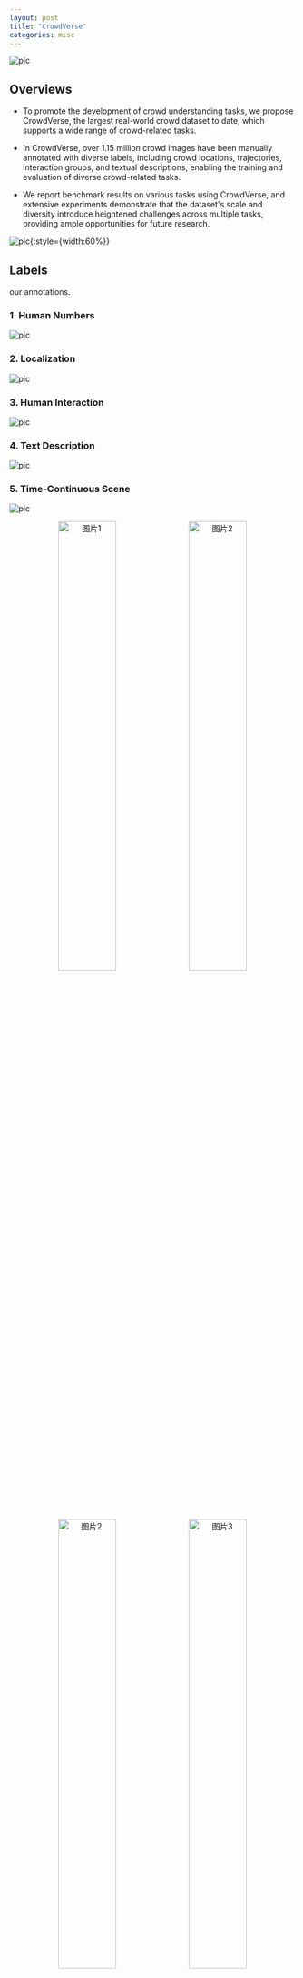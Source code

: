 ```yaml
---
layout: post
title: "CrowdVerse"
categories: misc
---
```


![pic](https://github.com/xzh0312/minima/blob/master/imgs/CrowdVerse.png?raw=true)

## Overviews

- To promote the development of crowd understanding tasks, we propose CrowdVerse, the largest real-world crowd dataset to date, which supports a wide range of crowd-related tasks.
  
- In CrowdVerse, over 1.15 million crowd images have been manually annotated with diverse labels, including crowd locations, trajectories, interaction groups, and textual descriptions, enabling the training and evaluation of diverse crowd-related tasks.
  
- We report benchmark results on various tasks using CrowdVerse, and extensive experiments demonstrate that the dataset's scale and diversity introduce heightened challenges across multiple tasks, providing ample opportunities for future research.
  

![pic](https://github.com/xzh0312/minima/blob/master/imgs/advantage.png?raw=true){:style={width:60%}}

## Labels

our annotations.

### 1. Human Numbers

![pic](https://github.com/xzh0312/minima/blob/master/imgs/HumanNumbers.png?raw=true)

### 2. Localization

![pic](https://github.com/xzh0312/minima/blob/master/imgs/Localization.png?raw=true)

### 3. Human Interaction

![pic](https://github.com/xzh0312/minima/blob/master/imgs/HumanInteraction.png?raw=true)

### 4. Text Description

![pic](https://github.com/xzh0312/minima/blob/master/imgs/text_description.png?raw=true)

### 5. Time-Continuous Scene

![pic](https://github.com/xzh0312/minima/blob/master/imgs/Time-ContinuousScene.png?raw=true)

<div align = "center">
    <img src="https://github.com/xzh0312/minima/blob/master/imgs/Time-Continuous_Scene1.jpg" alt="图片1" width=45% >
    <img src="https://github.com/xzh0312/minima/blob/master/imgs/Time-Continuous_Scene2.jpg" alt="图片2" width=45% >
  <br>
    <img src="https://github.com/xzh0312/minima/blob/master/imgs/Time-Continuous_Scene3.jpg" alt="图片2" width=45% >
    <img src="https://github.com/xzh0312/minima/blob/master/imgs/Time-Continuous_Scene4.jpg" alt="图片3" width=45% >
</div>

### 6. More Precise Labels

![pic](https://github.com/xzh0312/minima/blob/master/imgs/MorePreciseLabels.png?raw=true)

## Benchmark Experiments

### Baseline Experiment Results

- [Trajectory Prediction](#section1)
- [Image Captioning](#section2)
- [Social Interaction Detection](#section3)
- [Image-text Retrieval](#section4)
- [Background Segmentation](#section5)
- [Image-text Generation](#section6)

### 1. Trajectory Prediction <a id="section1"></a>

**1.1 Baselines**
**·Social LSTM**: It is the pioneering data-driven method for the trajectory prediction task. The motion pattern of each pedestrian is modeled with an LSTM. And the hidden states of pedestrians are pooled with neighboring pedestrians at each time-step using a pooling mechanism, namely, Social Pooling, which achieves modeling social interactions.

**·Social GAN**: It is the first generative model based method for the pedestrian trajectory prediction task. Generative Adversarial Network is used to generate more socially-acceptable trajectories. And a new pooling mechanism is proposed to model social interactions. 

**·STGAT**: It is one of the first graph based method for the pedestrian trajectory prediction task. The social interactions between pedestrians are modeled by a graph structure and then captured by the Graph Attention Networks. And it also uses two LSTMs to capture spatial and temporal dynamics.

**·STAR**: It is the first transformer based framework for the trajectory prediction task, which tackles the motion patterns and social interactions by only attention mechanism. STAR captures complex spatio-temporal interactions by interleaving between spatial and temporal Transformers.

**1.2 Implementation Details**
We predict the future 12 timestep trajectories (4.8 sec) given the historical 8 timestep trajectories (3.2 sec). We train the models using Adam optimizer with a learning rate 0.001. And the implementation details of all models are consistent with the baselines.

**1.3 Tables and Graphs**

### ![pic](https://github.com/xzh0312/minima/blob/master/imgs/TrajectoryPredictionCases.png?raw=true)

### ![pic](https://github.com/xzh0312/minima/blob/master/imgs/model_sheet1.png?raw=true)

### ![pic](https://github.com/xzh0312/minima/blob/master/imgs/model_sheet2.png?raw=true)

**1.4 Results and Analysis**
We show the performance of baseline models on CrowdVerse and two widely used public pedestrian trajectory prediction datasets ETH and UCY. Following previous works, we use the same evaluation methodology. We predict the future 12 timestep trajectories (4.8 sec) given the historical 8 timestep trajectories (3.2 sec). And two metrics are used for evaluation: Average Displacement Error (ADE), Final Displacement Error (FDE). 

The experimental results of quantitative analysis are shown in the tables above. The overall experimental results show that the performances of baseline models on our proposed datasets are much worse than that on existing datasets ETH and UCY. These quantitative experimental results indicate that CrowdVerse is a very large-scale dataset, containing a wide range of scenes and a large number of hard cases with complex interactions.

In order to better understand the contribution of CrowdVerse, we visualize three challenging scenes. Case (a) shows a very dense crowd scene, in which the density of pedestrians far exceeds that of the existing datasets ETH and UCY. Case (b) shows a drastic scene, in which the behaviors of dancers change rapidly over time. Case (c) shows a scene from the first-person perspective rather than the top-down perspective and. There three kinds of challenging scenes are not contained in the existing datasets ETH and UCY. The performance of baseline models deteriorates significantly in these three scenes compared to the results of existing datasets ETH and UCY. Hence, our proposed datasets address the limitation of the lack of large-scale datasets with complex interactions for the trajectory prediction task, which can further help to design better models. 


### 2. Image Captioning <a id="section2"></a>

**2.1 Baselines**
We compare with several SOTAs. According to the trainable parameters size, they can be divided into:

**1)** Vision-Language Pre-train Model based on the Transformer:BLIP, BLIP-2. Through pretraining, they extensively learn feature representations and cross-modal interactions between vision and language, and are then fine-tuned for a variety of downstream tasks; 

**2)** Retrieval-Augmentated Lightweight Model: SmallCap, which generates a caption conditioned on an input image and related captions retrieved from a datastore to enhance generalization ability, demonstrating high utility in image captioning;

**3)** Training-free Controllable Model: ConZIC, with a novel sampling-based non-autoregressive language model named Gibbs-BERT, which can generate and continuously polish every word; 

**4)** Multi-modal Large LanguageModel: LLaVA, an end-to-end trained large multimodal
model that connects a vision encoder and LLM for general purpose visual and language, using language-only GPT-4 to generate multimodal language-image instruction-following data

### ![pic](https://github.com/xzh0312/minima/blob/master/imgs/Image_Captioning1.png?raw=true)

**2.2 Implementation Details**
We select 50 samples from the proposed dataset and formulate a meta-evaluation based on off-the-shelf image captioning methods, including BLIP, BLIP-2, SmallCap, ConZIC and LLaVA. Note that the above models consist of an all-round model types ranging from vision-language pre-train model, retrieval-augmentated lightweight model, training-free controllable model and multi-modal large language model.

For evaluation, we utilize two methods to both qualitatively and quantitatively verify the quality of the captions: (1) GPT-4o and human as the judge, to rate each generated caption according to designed prompt and task, (2) CLIPscore, RefCLIPscore and other reference-based metrics: matching score between the generated caption and ground-truth image/text.

**·BLIP**: blip-image-captioning-large

**·BLIP2**: blip2-opt-2.7b

**·SMALLCAP**: SmallCap7M with COCO datestore

**·ConZIC**:
 --run_type "caption" --order "shuffle" --sentence_len 10 --caption_img_path "./examples/girl.jpg" --samples_num 3 --lm_model "bert-base-uncased" --match_model "openai/clip-vit-base-patch32"  --alpha 0.02 --beta 2.0 
 
**·LLaVa**:  llava-v1.5-7b
--temperature 0.2 --top_p None --num_beams 1 --max_new_tokens 512
prompt = "Please generate a description of this image, as detailed as possible."

**2.3 Tables and Graphs**

**Human-judge evaluation scores (1-5), CLIPscore (non-ref), RefCLIPscore and other metrics:**

### ![pic](https://github.com/xzh0312/minima/blob/master/imgs/sheeet1.png?raw=true)
### ![pic](https://github.com/xzh0312/minima/blob/master/imgs/Image_Captioning4.png?raw=true)

**2.4 Results and Analysis**
**·BLIP, BLIP2, SMALLCAP:** Coarse-grained, with short length and low information content (correlated with the training dataset characteristics). 

**·ConZIC:** Lacks fluency in generation and exhibits poor accuracy (a drawback of increased diversity). 

**·LLaVa:** Moderate information content (with non-specific, ambiguous descriptions), demonstrates logical coherence, but may engage in non-visually grounded reasoning and exhibit repetition between sentences. 

**·GT (Ground Truth):** Rich in information content, clear in structure and logic, combines both coarse-grained and fine-grained details, and provides accurate visual reasoning information. These observations highlight the varying capabilities and limitations of different vision-language models in terms of their output characteristics, information density, and reasoning abilities.

Due to CLIP’s max input length limit of 77, we truncated captions exceeding this limit at the first sentence, which may introduce some inaccuracies in the results. This issue also suggests that as model capabilities improve, evaluation metrics for long texts need further updates. For reference-based metrics, we used the ground-truth captions as the reference, which includes both coarse-grained and fine-grained correct visual information as well as reasoning details.

As shown in the table, ConZIC achieved better results on CLIP-based metrics, attributed to its CLIP-oriented optimization strategy. However, due to its lack of contextual fluency, its scores for B@4, CIDEr, and SPICE are quite low. SmallCap’s accuracy is relatively poor (CLIPscore), as its generation quality heavily depends on the relevance of the retrieved captions. Among all baselines, LLaVa performed the best overall, which aligns with GPT-4’s evaluation results and our quantitative analysis.

It is noteworthy that reference-based metrics generally yield lower scores, primarily due to the comprehensive nature of the reference captions, which often involve intricate information mining and effective reasoning. Consequently, the challenge posed by candidate captions significantly increases under such evaluation metrics. This suggests that the ability of current general SOTA image captioning models to generate fine-grained long caption still needs improvement, and the corresponding evaluation metrics are lacking. The dataset we propose can effectively advance research and exploration in this direction.

```
**Appendix: Prompt for GPT**:
prompt_for_single_grading = '''
[System]
Please act as an impartial judge and evaluate the quality of the response provided by an AI assistant to describe the input image.
Your evaluation should consider factors such as Accuracy, Fluency, Amount of information, Level of detail, and Logical. Begin your evaluation by providing a short explanation.
 Be as objective as possible. After providing your explanation, please rate the response on a scale of 1 to 5 by strictly following this format: "[[rating]]", for example: "Rating: [[5]]".

[Evaluation Factors]
1. Accuracy: The description of the model's answer needs to match the input image and cannot contain inaccurate visual information and mismatched speculations.
2. Fluency: The model's answer needs to be a complete and fluent sentences.
3. Amount of information: The model description needs to contain enough information, including coarse-grained and fine-grained.
4. Level of detail: The model description needs to be as specific as possible, without missing out on subtle visual objects in the image.
5. Logical: The model needs to have certain language organization skills and excellent logic.

[The Start of Assistant’s Answer]
{answer}
[The End of Assistant’s Answer]
'''
```


### 3. Social Interaction Detection <a id="section3"></a>

![pic](https://github.com/xzh0312/minima/blob/master/imgs/Social_Interaction_Detection1.png?raw=true)

**3.1 Baselines**
The Human Interaction Detection task aims to identify and detect social interaction groups (SIGs), defined as groups emphasizing mutual influence between intentions. This concept originates from psychological research, where it is described as ”behavior attempting to influence or take into account the subjective experiences or intentions of others.” For instance, in classroom settings involving interactions between students and teachers or in sports scenarios where defensive and offensive players interact, a common pattern emerges: when an individual within a group exhibits a particular behavior or intention, other members respond accordingly. Thus, this task involves classifying social interaction groups within a crowd.

**3.2 Implementation Details**
ARG constructs a relational graph among individuals using appearance features extracted from each person, combined with spatial distance relations. JS enhances group activity recognition by incorporating social group labels. CAGNet integrates action recognition and interaction inference within a unified network, treating the predicted interactions as results of interaction group discovery. PRN introduces psychological theories to detect social interaction groups in images, achieving superior performance. 

**3.3 Tables and Graphs**

### ![pic](https://github.com/xzh0312/minima/blob/master/imgs/Social_Interaction_Detection2.png?raw=true)

### ![pic](https://github.com/xzh0312/minima/blob/master/imgs/Social_Interaction_Detection3.png?raw=true)

<p align="center">
    <span style="font-size: 16px;">Case 1</span>
</p>

### ![pic](https://github.com/xzh0312/minima/blob/master/imgs/Social_Interaction_Detection5.png?raw=true)

<p align="center">
    <span style="font-size: 16px;">Case 2</span>
</p>

### ![pic](https://github.com/xzh0312/minima/blob/master/imgs/Social_Interaction_Detection7.png?raw=true)

<p align="center">
    <span style="font-size: 16px;">Case 3</span>
</p>

**3.4 Results and Analysis**
The table presents the experimental results of benchmark models on CrowdVerse. Due to class imbalance in task labels, where an individual interacts with only a few people while having no interactions with the majority, metrics such as Acc and AUC do not fully capture the model’s performance. Therefore, we focus on the results of P, R, and F1 score metrics. A comparison reveals that the PRN model achieved the highest F1 score (66.10) on SID dataset, out-performing other methods. However, on CrowdVerse, the F1 score of PRN was 52.57, which, although still superior to other methods, represents a decline compared to SID. This discrepancy can be attributed to the higher complexity of scenes in CrowdVerse, characterized by increased crowd density and variations in perspective, which make it challenging for the model to maintain the same level of performance. Moreover, other methods generally performed worse on CrowdVerse compared to their performance on SID, further indicating that CrowdVerse presents a greater challenge. Enhancing the model’s generalization ability on CrowdVerse has thus become a key research direction. 


### 4. Image-text Retrieval <a id="section4"></a>

**4.1 Baselines**
**·BLIP:** BLIP introduces a unified approach for vision language understanding and generation, which utilizes a novel MultiModal Mixture of Encoder-Decoder architecture, incorporating bootstrap captioning and image-text feature alignment. The model synergistically combines three modules: image encoder, text encoder, and image grounded text encoder/decoder.
**·BLIP-2:** BLIP-2 establishes an efficient bridge between vision encoders and large language models through a two-stage framework with a lightweight Q-Former serving as an interface between the vision encoder and language model, significantly reducing computational costs while maintaining performance.

### ![pic](https://github.com/xzh0312/minima/blob/master/imgs/Image_text_Retrieval1.png?raw=true)

**4.2 Implementation Details**
We select five scenarios that encompass a rich variety of contexts, including outdoor and indoor settings, as well as individual and crowd. For each scenario, we select several hard negatives from the dataset and adopt BLIP-2 for image-text retrieval. We utilized Recall@K as the evaluation metric to assess the retrieval effectiveness.

**4.3 Tables and Graphs**

### ![pic](https://github.com/xzh0312/minima/blob/master/imgs/insert_sheet.png?raw=true)

Retrieval results of scenario 1: **Classroom**.

### ![pic](https://github.com/xzh0312/minima/blob/master/imgs/Classroom.png?raw=true)

### ![pic](https://github.com/xzh0312/minima/blob/master/imgs/Image_text_Retrieval3.png?raw=true)

### ![pic](https://github.com/xzh0312/minima/blob/master/imgs/Image_text_Retrieval4.png?raw=true)

Retrieval results of scenario 2: **Marathon**.

### ![pic](https://github.com/xzh0312/minima/blob/master/imgs/Marathon.png?raw=true)

### ![pic](https://github.com/xzh0312/minima/blob/master/imgs/Image_text_Retrieval6.png?raw=true)

### ![pic](https://github.com/xzh0312/minima/blob/master/imgs/Image_text_Retrieval7.png?raw=true)

**4.4 Results and Analysis**
We select hard negatives from two scenarios (classroom and marathon) from the proposed dataset, and image-text retrieval is performed using off-the-shelf BLIP-2. It can be observed that the retrieval performance is suboptimal, indicating that current models struggle with fine-grained retrieval based on long text. Furthermore, BLIP-2's ability to extract detailed information from text needs to be improved. This highlights the urgent need in the multimodal community for an image-text dataset specifically tailored to long-text retrieval.


### 5. Background Segmentation <a id="section5"></a>

**5.1 Implementation Details**
The content of this experiment involves using a semantic segmentation model to divide top-down view images, with humans removed, into walkable and non-walkable areas, marked in red and blue, respectively, as shown in the Figure. The segmentation results from the SAM model are taken as the ground truth. The F1-score (%) and IOU (%) of five classic semantic segmentation models—FCN, Deeplabv2, Deeplabv3, PSPNet, and U-Net—are compared on CrowdVerse. Taking the image shown in the Figure as an example, the processing results of the five semantic segmentation models are shown in the figures.

**5.2 Tables and Graphs**

### ![pic](https://github.com/xzh0312/minima/blob/master/imgs/Background_Segmentation1.png?raw=true){:width="60%"}

### ![pic](https://github.com/xzh0312/minima/blob/master/imgs/FCN1.png?raw=true)

### ![pic](https://github.com/xzh0312/minima/blob/master/imgs/FCN2.png?raw=true)

**5.3 Results and Analysis**
The F1-score is the harmonic mean of precision and recall, which considers both accuracy and coverage, with a higher F1-score indicating better performance in predicting the positive class. The Intersection over Union (IOU) measures the overlap between the predicted results and the true labels. The final results show that these five models do not perform well on CrowdVerse. Most of these models can only segment specific objects, such as people or cars, but struggle with segmenting scene classes. In particular, the segmentation of various categories and complex scenes has not been well trained, leading to most of these being classified as "background," resulting in images where the entire picture is either red or blue, indicating all walkable or non-walkable areas.

### 6. Image-text Generation <a id="section6"></a>

**6.1 Implementation Details**
We randomly selected a subset of samples from the dataset and generated images based on the textual descriptions. The generated images were quantitatively compared with the real images, and the quality of the generated images was evaluated by image-text matching scores.

**6.2 Generation results**

```
Description:
The image features a young woman posed against a bright yellow background. She has long, slightly wavy brown hair that frames her face, with lighter highlights adding dimension.
Her shirt is a floral pattern, predominantly in soft colors such as blue, pink, and white, with a collar and three-quarter length sleeves.
The shirt has a relaxed fit and a small bow tied at the waist, accentuating her silhouette. She is wearing fitted blue jeans that are paired with the shirt.
Her expression is confident with a slight smile, and she stands with one hand on her hip and the other held slightly out, creating a casual yet poised demeanor.
The vibrant yellow wall serves as a striking backdrop, contrasting nicely with her attire and enhancing the overall cheerful and lively vibe of the image.
```

### ![pic](https://github.com/xzh0312/minima/blob/master/imgs/Image_text_Generation1.png?raw=true)

```
Description:
The image depicts a lively street scene during twilight, likely in a bustling urban area. The cobblestone pavement is laid out in intricate patterns, adding a decorative element to the environment.
On either side of the street, there are numerous outdoor dining spaces with tables covered in orange tablecloths, where people are enjoying their meals.
A diverse crowd can be seen at the tables and walking along the street; some individuals appear to be engaged in conversation while others enjoy their food.
The atmosphere is vibrant, illuminated by warm, golden street lamps that enhance the evening ambiance.
Buildings line the street, showcasing a mix of architectural styles, and most have large windows with glowing lights, indicating that they are occupied.
One establishment is marked as \"Cafeteria S. Nicolau,\" and there are more food-related windows displaying treats and delicacies.
Additional pedestrians are visible, with some forming a line outside of a shop, suggesting popularity.
The overall scene conveys a festive and welcoming vibe, typical of a lively dining district in a city, rich in culture and social interaction.
```

### ![pic](https://github.com/xzh0312/minima/blob/master/imgs/Image_text_Generation2.png?raw=true)

**Settings and Quantitative Analysis**
The results of the text-to-image generation demonstrate that the generated images are highly similar to the real images in terms of layout, color, objects, actions, and spatial relationships. This indicates that our annotated caption effectively aids the model in reconstructing the images, capturing nearly all global and local visual information.






